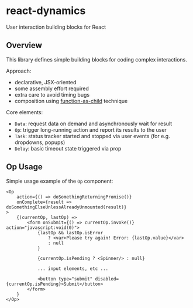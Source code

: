 # react-dynamics

User interaction building blocks for React

## Overview

This library defines simple building blocks for coding complex interactions.

Approach:

- declarative, JSX-oriented
- some assembly effort required
- extra care to avoid timing bugs
- composition using [function-as-child](https://medium.com/merrickchristensen/function-as-child-components-5f3920a9ace9) technique

Core elements:

- `Data`: request data on demand and asynchronously wait for result
- `Op`: trigger long-running action and report its results to the user
- `Task`: status tracker started and stopped via user events (for e.g. dropdowns, popups)
- `Delay`: basic timeout state triggered via prop

## Op Usage

Simple usage example of the `Op` component:

```
<Op
    action={() => doSomethingReturningPromise()}
    onComplete={result => doSomethingElseUnlessAlreadyUnmounted(result)}
>
    {(currentOp, lastOp) =>
        <form onSubmit={() => currentOp.invoke()} action="javascript:void(0)">
            {lastOp && lastOp.isError
                ? <var>Please try again! Error: {lastOp.value}</var>
                : null
            }

            {currentOp.isPending ? <Spinner/> : null}

            ... input elements, etc ...

            <button type="submit" disabled={currentOp.isPending}>Submit</button>
        </form>
    }
</Op>
```
